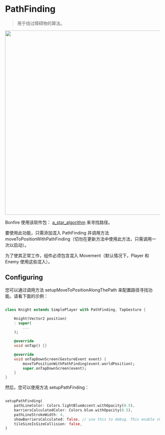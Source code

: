 # PathFinding

> 用于绕过障碍物的算法。

<img src="_media/git_move_along_the_path.gif" width="600"/>

Bonfire 使用该软件包： [a_star_algorithm](https://pub.dev/packages/a_star_algorithm) 来寻找路径。


要使用此功能，只需添加混入 PathFinding 并调用方法 moveToPositionWithPathFinding（切勿在更新方法中使用此方法，只需调用一次以启动）。

为了使其正常工作，组件必须包含混入 Movement（默认情况下，Player 和 Enemy 使用这些混入）。

## Configuring 

您可以通过调用方法 setupMoveToPositionAlongThePath 来配置路径寻找功能。请看下面的示例：

```dart

class Knight extends SimplePlayer with PathFinding, TapGesture {

    Knight(Vector2 position)
    : super(
        ...
    );

    @override
    void onTap() {}

    @override
    void onTapDownScreen(GestureEvent event) {
        moveToPositionWithPathFinding(event.worldPosition);
        super.onTapDownScreen(event);
    }
}

```

然后，您可以使用方法 setupPathFinding：

``` dart

setupPathFinding(
    pathLineColor: Colors.lightBlueAccent.withOpacity(0.5),
    barriersCalculatedColor: Colors.blue.withOpacity(0.5),
    pathLineStrokeWidth: 4,
    showBarriersCalculated: false, // use this to debug. This enable showing in the map the tiles considered collisions by the algorithm.
    tileSizeIsSizeCollision: false,
)
```

